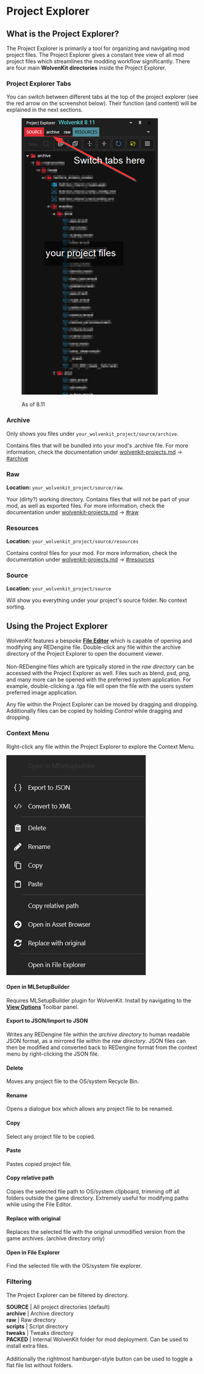 # Project Explorer

## What is the Project Explorer?

The Project Explorer is primarily a tool for organizing and navigating mod project files. The Project Explorer gives a constant tree view of all mod project files which streamlines the modding workflow significantly. There are four main **WolvenKit directories** inside the Project Explorer.&#x20;

### Project Explorer Tabs

You can switch between different tabs at the top of the project explorer (see the red arrow on the screenshot below). Their function (and content) will be explained in the next sections.

<figure><img src="../../.gitbook/assets/wkit_project_explorer.png" alt=""><figcaption><p>As of 8.11</p></figcaption></figure>

###

### Archive

Only shows you files under `your_wolvenkit_project/source/archive`.&#x20;

Contains files that will be bundled into your mod's .archive file. For more information, check the documentation under [wolvenkit-projects.md](../usage/wolvenkit-projects.md "mention") -> [#archive](../usage/wolvenkit-projects.md#archive "mention")

### Raw

**Location:** `your_wolvenkit_project/source/raw`.&#x20;

Your (dirty?) working directory. Contains files that will not be part of your mod, as well as exported files. For more information, check the documentation under [wolvenkit-projects.md](../usage/wolvenkit-projects.md "mention") -> [#raw](project-explorer.md#raw "mention")

### Resources

**Location:** `your_wolvenkit_project/source/resources`

Contains control files for your mod. For more information, check the documentation under [wolvenkit-projects.md](../usage/wolvenkit-projects.md "mention") -> [#resources](project-explorer.md#resources "mention")

### Source

**Location:** `your_wolvenkit_project/source`

Will show you everything under your project's source folder. No context sorting.

## Using the Project Explorer

WolvenKit features a bespoke [**File Editor**](file-editor.md) which is capable of opening and modifying any REDengine file. Double-click any file within the archive directory of the Project Explorer to open the document viewer.\
\
Non-REDengine files which are typically stored in the _raw directory_ can be accessed with the Project Explorer as well. Files such as blend, psd, png, and many more can be opened with the preferred system application. For example, double-clicking a .tga file will open the file with the users system preferred image application.

Any file within the Project Explorer can be moved by dragging and dropping. Additionally files can be copied by holding _Control_ while dragging and dropping.

### Context Menu

Right-click any file within the Project Explorer to explore the Context Menu.

![](<../../.gitbook/assets/8.5.3 ProjectExplorer ContextMenu.png>)

#### Open in MLSetupBuilder

Requires MLSetupBuilder plugin for WolvenKit. Install by navigating to the [**View Options**](broken-reference) Toolbar panel.

#### Export to JSON/Import to JSON

Writes any REDengine file within the _archive directory_ to human readable JSON format, as a mirrored file within the _raw directory_. JSON files can then be modified and converted back to REDengine format from the context menu by right-clicking the JSON file.

#### Delete

Moves any project file to the OS/system Recycle Bin.

#### Rename

Opens a dialogue box which allows any project file to be renamed.

#### Copy

Select any project file to be copied.

#### Paste

Pastes copied project file.

#### Copy relative path

Copies the selected file path to OS/system clipboard, trimming off all folders outside the game directory. Extremely useful for modifying paths while using the File Editor.&#x20;

#### Replace with original

Replaces the selected file with the original unmodified version from the game archives. (archive directory only)

#### Open in File Explorer

Find the selected file with the OS/system file explorer.

### Filtering

The Project Explorer can be filtered by directory.

**SOURCE** |  All project directories (default)\
&#x20;   **archive**  |  Archive directory\
&#x20;   **raw** |  Raw directory\
&#x20;  **scripts** |  Script directory\
&#x20;   **tweaks**  |  Tweaks directory\
**PACKED**  |  Internal WolvenKit folder for mod deployment. Can be used to install extra files.\
\
Additionally the rightmost hamburger-style button can be used to toggle a flat file list without folders.
